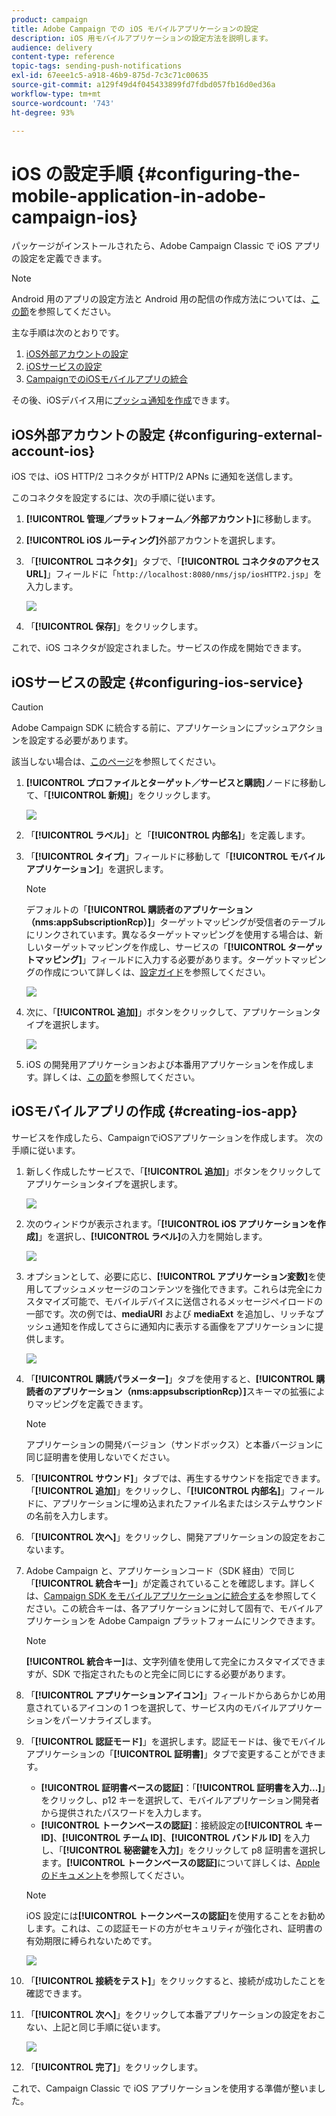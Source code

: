 ```yaml
---
product: campaign
title: Adobe Campaign での iOS モバイルアプリケーションの設定
description: iOS 用モバイルアプリケーションの設定方法を説明します。
audience: delivery
content-type: reference
topic-tags: sending-push-notifications
exl-id: 67eee1c5-a918-46b9-875d-7c3c71c00635
source-git-commit: a129f49d4f045433899fd7fdbd057fb16d0ed36a
workflow-type: tm+mt
source-wordcount: '743'
ht-degree: 93%

---
```


# iOS の設定手順 {#configuring-the-mobile-application-in-adobe-campaign-ios}

パッケージがインストールされたら、Adobe Campaign Classic で iOS アプリの設定を定義できます。

>[!NOTE]
>
>Android 用のアプリの設定方法と Android 用の配信の作成方法については、[この節](configuring-the-mobile-application-android.md)を参照してください。

主な手順は次のとおりです。

1. [iOS外部アカウントの設定](#configuring-external-account-ios)
1. [iOSサービスの設定](#configuring-ios-service)
1. [CampaignでのiOSモバイルアプリの統合](#creating-ios-app)

その後、iOSデバイス用に[プッシュ通知を作成](create-notifications-ios.md)できます。


## iOS外部アカウントの設定 {#configuring-external-account-ios}

iOS では、iOS HTTP/2 コネクタが HTTP/2 APNs に通知を送信します。

このコネクタを設定するには、次の手順に従います。

1. **[!UICONTROL 管理／プラットフォーム／外部アカウント]**&#x200B;に移動します。
1. **[!UICONTROL iOS ルーティング]**&#x200B;外部アカウントを選択します。
1. 「**[!UICONTROL コネクタ]**」タブで、「**[!UICONTROL コネクタのアクセス URL]**」フィールドに「```http://localhost:8080/nms/jsp/iosHTTP2.jsp```」を入力します。

   ![](assets/nmac_connectors.png)

1. 「**[!UICONTROL 保存]**」をクリックします。

これで、iOS コネクタが設定されました。サービスの作成を開始できます。

## iOSサービスの設定 {#configuring-ios-service}

>[!CAUTION]
>
>Adobe Campaign SDK に統合する前に、アプリケーションにプッシュアクションを設定する必要があります。
>
>該当しない場合は、[このページ](https://developer.apple.com/documentation/usernotifications)を参照してください。

1. **[!UICONTROL プロファイルとターゲット／サービスと購読]**&#x200B;ノードに移動して、「**[!UICONTROL 新規]**」をクリックします。

   ![](assets/nmac_service_1.png)

1. 「**[!UICONTROL ラベル]**」と「**[!UICONTROL 内部名]**」を定義します。
1. 「**[!UICONTROL タイプ]**」フィールドに移動して「**[!UICONTROL モバイルアプリケーション]**」を選択します。

   >[!NOTE]
   >
   >デフォルトの「**[!UICONTROL 購読者のアプリケーション（nms:appSubscriptionRcp）]**」ターゲットマッピングが受信者のテーブルにリンクされています。異なるターゲットマッピングを使用する場合は、新しいターゲットマッピングを作成し、サービスの「**[!UICONTROL ターゲットマッピング]**」フィールドに入力する必要があります。ターゲットマッピングの作成について詳しくは、[設定ガイド](../../configuration/using/about-custom-recipient-table.md)を参照してください。

   ![](assets/nmac_ios.png)

1. 次に、「**[!UICONTROL 追加]**」ボタンをクリックして、アプリケーションタイプを選択します。

   ![](assets/nmac_service_2.png)

1. iOS の開発用アプリケーションおよび本番用アプリケーションを作成します。詳しくは、[この節](configuring-the-mobile-application.md#creating-ios-app)を参照してください。

## iOSモバイルアプリの作成 {#creating-ios-app}

サービスを作成したら、CampaignでiOSアプリケーションを作成します。 次の手順に従います。

1. 新しく作成したサービスで、「**[!UICONTROL 追加]**」ボタンをクリックしてアプリケーションタイプを選択します。

   ![](assets/nmac_service_2.png)

1. 次のウィンドウが表示されます。「**[!UICONTROL iOS アプリケーションを作成]**」を選択し、**[!UICONTROL ラベル]**&#x200B;の入力を開始します。

   ![](assets/nmac_ios_2.png)

1. オプションとして、必要に応じ、**[!UICONTROL アプリケーション変数]**&#x200B;を使用してプッシュメッセージのコンテンツを強化できます。これらは完全にカスタマイズ可能で、モバイルデバイスに送信されるメッセージペイロードの一部です。次の例では、**mediaURl** および **mediaExt** を追加し、リッチなプッシュ通知を作成してさらに通知内に表示する画像をアプリケーションに提供します。

   ![](assets/nmac_ios_3.png)

1. 「**[!UICONTROL 購読パラメーター]**」タブを使用すると、**[!UICONTROL 購読者のアプリケーション（nms:appsubscriptionRcp）]**&#x200B;スキーマの拡張によりマッピングを定義できます。

   >[!NOTE]
   >
   >アプリケーションの開発バージョン（サンドボックス）と本番バージョンに同じ証明書を使用しないでください。

1. 「**[!UICONTROL サウンド]**」タブでは、再生するサウンドを指定できます。「**[!UICONTROL 追加]**」をクリックし、「**[!UICONTROL 内部名]**」フィールドに、アプリケーションに埋め込まれたファイル名またはシステムサウンドの名前を入力します。

1. 「**[!UICONTROL 次へ]**」をクリックし、開発アプリケーションの設定をおこないます。

1. Adobe Campaign と、アプリケーションコード（SDK 経由）で同じ「**[!UICONTROL 統合キー]**」が定義されていることを確認します。詳しくは、[Campaign SDK をモバイルアプリケーションに統合する](integrating-campaign-sdk-into-the-mobile-application.md)を参照してください。この統合キーは、各アプリケーションに対して固有で、モバイルアプリケーションを Adobe Campaign プラットフォームにリンクできます。

   >[!NOTE]
   >
   > **[!UICONTROL 統合キー]**&#x200B;は、文字列値を使用して完全にカスタマイズできますが、SDK で指定されたものと完全に同じにする必要があります。

1. 「**[!UICONTROL アプリケーションアイコン]**」フィールドからあらかじめ用意されているアイコンの 1 つを選択して、サービス内のモバイルアプリケーションをパーソナライズします。

1. 「**[!UICONTROL 認証モード]**」を選択します。認証モードは、後でモバイルアプリケーションの「**[!UICONTROL 証明書]**」タブで変更することができます。
   * **[!UICONTROL 証明書ベースの認証]**：「**[!UICONTROL 証明書を入力...]**」をクリックし、p12 キーを選択して、モバイルアプリケーション開発者から提供されたパスワードを入力します。
   * **[!UICONTROL トークンベースの認証]**：接続設定の&#x200B;**[!UICONTROL キー ID]**、**[!UICONTROL チーム ID]**、**[!UICONTROL バンドル ID]** を入力し、「**[!UICONTROL 秘密鍵を入力]**」をクリックして p8 証明書を選択します。**[!UICONTROL トークンベースの認証]**&#x200B;について詳しくは、[Apple のドキュメント](https://developer.apple.com/documentation/usernotifications/setting_up_a_remote_notification_server/establishing_a_token-based_connection_to_apns)を参照してください。

   >[!NOTE]
   >
   > iOS 設定には&#x200B;**[!UICONTROL トークンベースの認証]**&#x200B;を使用することをお勧めします。これは、この認証モードの方がセキュリティが強化され、証明書の有効期限に縛られないためです。

   ![](assets/nmac_ios_4.png)

1. 「**[!UICONTROL 接続をテスト]**」をクリックすると、接続が成功したことを確認できます。

1. 「**[!UICONTROL 次へ]**」をクリックして本番アプリケーションの設定をおこない、上記と同じ手順に従います。

   ![](assets/nmac_ios_5.png)

1. 「**[!UICONTROL 完了]**」をクリックします。

これで、Campaign Classic で iOS アプリケーションを使用する準備が整いました。

